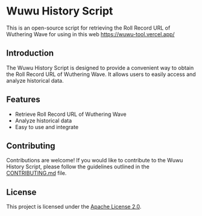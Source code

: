 # Wuwu History Script

This is an open-source script for retrieving the Roll Record URL of Wuthering Wave for using in this web <https://wuwu-tool.vercel.app/>

## Introduction

The Wuwu History Script is designed to provide a convenient way to obtain the Roll Record URL of Wuthering Wave. It allows users to easily access and analyze historical data.

## Features

- Retrieve Roll Record URL of Wuthering Wave
- Analyze historical data
- Easy to use and integrate

## Contributing

Contributions are welcome! If you would like to contribute to the Wuwu History Script, please follow the guidelines outlined in the [CONTRIBUTING.md](CONTRIBUTING.md) file.

## License

This project is licensed under the [Apache License 2.0](LICENSE).
